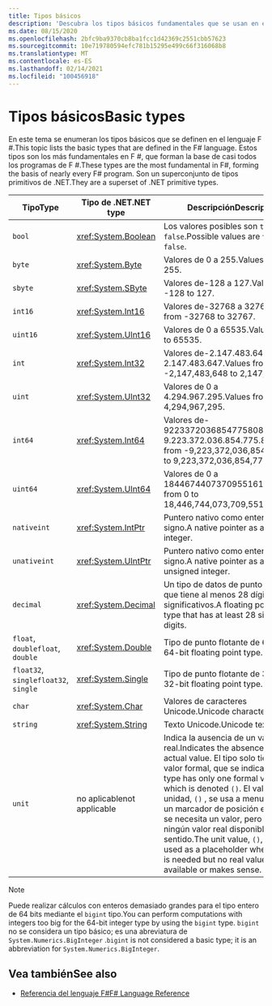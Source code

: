 ```yaml
---
title: Tipos básicos
description: 'Descubra los tipos básicos fundamentales que se usan en el lenguaje F #.'
ms.date: 08/15/2020
ms.openlocfilehash: 2bfc9ba9370cb8ba1fcc1d42369c2551cbb57623
ms.sourcegitcommit: 10e719780594efc781b15295e499c66f316068b8
ms.translationtype: MT
ms.contentlocale: es-ES
ms.lasthandoff: 02/14/2021
ms.locfileid: "100456918"
---
```

# <a name="basic-types"></a><span data-ttu-id="f308a-103">Tipos básicos</span><span class="sxs-lookup"><span data-stu-id="f308a-103">Basic types</span></span>

<span data-ttu-id="f308a-104">En este tema se enumeran los tipos básicos que se definen en el lenguaje F #.</span><span class="sxs-lookup"><span data-stu-id="f308a-104">This topic lists the basic types that are defined in the F# language.</span></span> <span data-ttu-id="f308a-105">Estos tipos son los más fundamentales en F #, que forman la base de casi todos los programas de F #.</span><span class="sxs-lookup"><span data-stu-id="f308a-105">These types are the most fundamental in F#, forming the basis of nearly every F# program.</span></span> <span data-ttu-id="f308a-106">Son un superconjunto de tipos primitivos de .NET.</span><span class="sxs-lookup"><span data-stu-id="f308a-106">They are a superset of .NET primitive types.</span></span>

|<span data-ttu-id="f308a-107">Tipo</span><span class="sxs-lookup"><span data-stu-id="f308a-107">Type</span></span>|<span data-ttu-id="f308a-108">Tipo de .NET</span><span class="sxs-lookup"><span data-stu-id="f308a-108">.NET type</span></span>|<span data-ttu-id="f308a-109">Descripción</span><span class="sxs-lookup"><span data-stu-id="f308a-109">Description</span></span>|<span data-ttu-id="f308a-110">Ejemplo</span><span class="sxs-lookup"><span data-stu-id="f308a-110">Example</span></span>|
|----|---------|-----------|-------|
|`bool`|<xref:System.Boolean>|<span data-ttu-id="f308a-111">Los valores posibles son `true` y `false`.</span><span class="sxs-lookup"><span data-stu-id="f308a-111">Possible values are `true` and `false`.</span></span>|`true`/`false`|
|`byte`|<xref:System.Byte>|<span data-ttu-id="f308a-112">Valores de 0 a 255.</span><span class="sxs-lookup"><span data-stu-id="f308a-112">Values from 0 to 255.</span></span>|`1uy`|
|`sbyte`|<xref:System.SByte>|<span data-ttu-id="f308a-113">Valores de-128 a 127.</span><span class="sxs-lookup"><span data-stu-id="f308a-113">Values from -128 to 127.</span></span>|`1y`|
|`int16`|<xref:System.Int16>|<span data-ttu-id="f308a-114">Valores de-32768 a 32767.</span><span class="sxs-lookup"><span data-stu-id="f308a-114">Values from -32768 to 32767.</span></span>|`1s`|
|`uint16`|<xref:System.UInt16>|<span data-ttu-id="f308a-115">Valores de 0 a 65535.</span><span class="sxs-lookup"><span data-stu-id="f308a-115">Values from 0 to 65535.</span></span>|`1us`|
|`int`|<xref:System.Int32>|<span data-ttu-id="f308a-116">Valores de-2.147.483.648 a 2.147.483.647.</span><span class="sxs-lookup"><span data-stu-id="f308a-116">Values from -2,147,483,648 to 2,147,483,647.</span></span>|`1`|
|`uint`|<xref:System.UInt32>|<span data-ttu-id="f308a-117">Valores de 0 a 4.294.967.295.</span><span class="sxs-lookup"><span data-stu-id="f308a-117">Values from 0 to 4,294,967,295.</span></span>|`1u`|
|`int64`|<xref:System.Int64>|<span data-ttu-id="f308a-118">Valores de-9223372036854775808 a 9.223.372.036.854.775.807.</span><span class="sxs-lookup"><span data-stu-id="f308a-118">Values from -9,223,372,036,854,775,808 to 9,223,372,036,854,775,807.</span></span>|`1L`|
|`uint64`|<xref:System.UInt64>|<span data-ttu-id="f308a-119">Valores de 0 a 18446744073709551615.</span><span class="sxs-lookup"><span data-stu-id="f308a-119">Values from 0 to 18,446,744,073,709,551,615.</span></span>|`1UL`|
|`nativeint`|<xref:System.IntPtr>|<span data-ttu-id="f308a-120">Puntero nativo como entero con signo.</span><span class="sxs-lookup"><span data-stu-id="f308a-120">A native pointer as a signed integer.</span></span>|`nativeint 1`|
|`unativeint`|<xref:System.UIntPtr>|<span data-ttu-id="f308a-121">Puntero nativo como entero sin signo.</span><span class="sxs-lookup"><span data-stu-id="f308a-121">A native pointer as an unsigned integer.</span></span>|`unativeint 1`|
|`decimal`|<xref:System.Decimal>|<span data-ttu-id="f308a-122">Un tipo de datos de punto flotante que tiene al menos 28 dígitos significativos.</span><span class="sxs-lookup"><span data-stu-id="f308a-122">A floating point data type that has at least 28 significant digits.</span></span>|`1.0`|
|<span data-ttu-id="f308a-123">`float`, `double`</span><span class="sxs-lookup"><span data-stu-id="f308a-123">`float`, `double`</span></span>|<xref:System.Double>|<span data-ttu-id="f308a-124">Tipo de punto flotante de 64 bits.</span><span class="sxs-lookup"><span data-stu-id="f308a-124">A 64-bit floating point type.</span></span>|`1.0`|
|<span data-ttu-id="f308a-125">`float32`, `single`</span><span class="sxs-lookup"><span data-stu-id="f308a-125">`float32`, `single`</span></span>|<xref:System.Single>|<span data-ttu-id="f308a-126">Tipo de punto flotante de 32 bits.</span><span class="sxs-lookup"><span data-stu-id="f308a-126">A 32-bit floating point type.</span></span>|`1.0f`|
|`char`|<xref:System.Char>|<span data-ttu-id="f308a-127">Valores de caracteres Unicode.</span><span class="sxs-lookup"><span data-stu-id="f308a-127">Unicode character values.</span></span>|`'c'`|
|`string`|<xref:System.String>|<span data-ttu-id="f308a-128">Texto Unicode.</span><span class="sxs-lookup"><span data-stu-id="f308a-128">Unicode text.</span></span>|`"str"`|
|`unit`|<span data-ttu-id="f308a-129">no aplicable</span><span class="sxs-lookup"><span data-stu-id="f308a-129">not applicable</span></span>|<span data-ttu-id="f308a-130">Indica la ausencia de un valor real.</span><span class="sxs-lookup"><span data-stu-id="f308a-130">Indicates the absence of an actual value.</span></span> <span data-ttu-id="f308a-131">El tipo solo tiene un valor formal, que se indica `()` .</span><span class="sxs-lookup"><span data-stu-id="f308a-131">The type has only one formal value, which is denoted `()`.</span></span> <span data-ttu-id="f308a-132">El valor de unidad, `()` , se usa a menudo como un marcador de posición en el que se necesita un valor, pero no hay ningún valor real disponible o tiene sentido.</span><span class="sxs-lookup"><span data-stu-id="f308a-132">The unit value, `()`, is often used as a placeholder where a value is needed but no real value is available or makes sense.</span></span>|`()`|

> [!NOTE]
> <span data-ttu-id="f308a-133">Puede realizar cálculos con enteros demasiado grandes para el tipo entero de 64 bits mediante el `bigint` tipo.</span><span class="sxs-lookup"><span data-stu-id="f308a-133">You can perform computations with integers too big for the 64-bit integer type by using the `bigint` type.</span></span> <span data-ttu-id="f308a-134">`bigint` no se considera un tipo básico; es una abreviatura de `System.Numerics.BigInteger` .</span><span class="sxs-lookup"><span data-stu-id="f308a-134">`bigint` is not considered a basic type; it is an abbreviation for `System.Numerics.BigInteger`.</span></span>

## <a name="see-also"></a><span data-ttu-id="f308a-135">Vea también</span><span class="sxs-lookup"><span data-stu-id="f308a-135">See also</span></span>

- [<span data-ttu-id="f308a-136">Referencia del lenguaje F#</span><span class="sxs-lookup"><span data-stu-id="f308a-136">F# Language Reference</span></span>](index.md)
